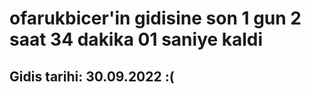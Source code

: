 # ofarukbicer'in gidisine son 1 gun 2 saat 34 dakika 01 saniye kaldi

## Gidis tarihi: 30.09.2022 :(